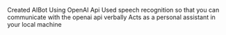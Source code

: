 Created AIBot Using OpenAI Api
Used speech recognition so that you can communicate with the openai api verbally
Acts as a personal assistant in your local machine
